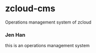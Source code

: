 # zcloud-cms
Operations management system of zcloud

### Jen Han
<p>this is an operations management system</p>

